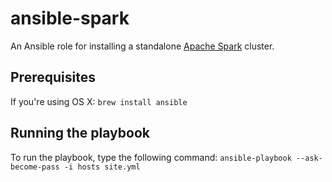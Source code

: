 # ansible-spark

An Ansible role for installing a standalone [Apache Spark](https://spark.apache.org) cluster.

## Prerequisites

If you're using OS X: `brew install ansible`

## Running the playbook

To run the playbook, type the following command: `ansible-playbook --ask-become-pass -i hosts site.yml`
